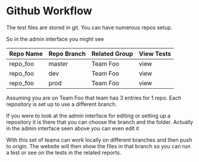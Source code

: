 # Github Workflow

The test files are stored in git. You can have numerous repos setup.

So in the admin interface you might see

|Repo Name | Repo Branch | Related Group |View Tests |
|----------|-------------|---------------|-----------|
| repo_foo |    master   |    Team Foo   |   view    |
| repo_foo |    dev      |    Team Foo   |   view    |
| repo_foo |    prod     |    Team Foo   |   view    |


Assuming you are on Team Foo that team has 3 entries for 1 repo.
Each repository is set up to use a different branch.

If you were to look at the admin interface for editing or setting up a repository it is there that you can choose the branch and the folder. Actually in the admin interface seen above you can even edit it

With  this set of teams can work locally on different branches and then push to origin. The website will then show the files in that branch so you can run a test or see on the tests  in the related reports.